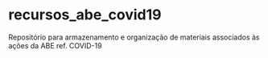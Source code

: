 # recursos_abe_covid19
Repositório para armazenamento e organização de materiais associados às ações da ABE ref. COVID-19
